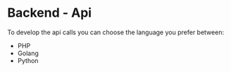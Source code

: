 Backend - Api
==========================

To develop the api calls you can choose the language you prefer between:

* PHP
* Golang
* Python
